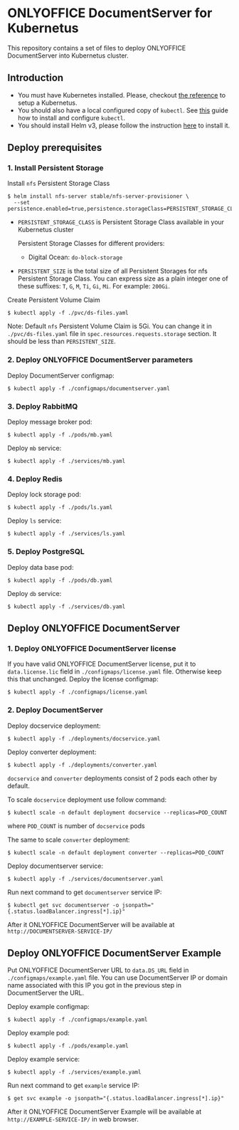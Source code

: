 # ONLYOFFICE DocumentServer for Kubernetus

This repository contains a set of files to deploy ONLYOFFICE DocumentServer into Kubernetus cluster.

## Introduction

- You must have Kubernetes installed. Please, checkout [the reference](https://kubernetes.io/docs/setup/) to setup a Kubernetus.
- You should also have a local configured copy of `kubectl`. See [this](https://kubernetes.io/docs/tasks/tools/install-kubectl/) guide how to install and configure `kubectl`.
- You should install Helm v3, please follow the instruction [here](https://helm.sh/docs/intro/install/) to install it.

## Deploy prerequisites

### 1. Install Persistent Storage

Install `nfs` Persistent Storage Class
```
$ helm install nfs-server stable/nfs-server-provisioner \
  --set persistence.enabled=true,persistence.storageClass=PERSISTENT_STORAGE_CLASS,persistence.size=PERSISTENT_SIZE
```

- `PERSISTENT_STORAGE_CLASS` is Persistent Storage Class available in your Kubernetus cluster

  Persistent Storage Classes for different providers:
  - Digital Ocean: `do-block-storage`

- `PERSISTENT_SIZE` is the total size of all Persistent Storages for nfs Persistent Storage Class. You can express size as a plain integer one of these suffixes: `T`, `G`, `M`, `Ti`, `Gi`, `Mi`. For example: `200Gi`.

Create Persistent Volume Claim
```
$ kubectl apply -f ./pvc/ds-files.yaml
```
Note: Default `nfs` Persistent Volume Claim is 5Gi. You can change it in `./pvc/ds-files.yaml` file in `spec.resources.requests.storage` section. It should be less than `PERSISTENT_SIZE`.

### 2. Deploy ONLYOFFICE DocumentServer parameters
Deploy DocumentServer configmap:
```
$ kubectl apply -f ./configmaps/documentserver.yaml
```

### 3. Deploy RabbitMQ
Deploy message broker pod:
```
$ kubectl apply -f ./pods/mb.yaml
```
Deploy `mb` service:
```
$ kubectl apply -f ./services/mb.yaml
```

### 4. Deploy Redis
Deploy lock storage pod:
```
$ kubectl apply -f ./pods/ls.yaml
```
Deploy `ls` service:
```
$ kubectl apply -f ./services/ls.yaml
```

### 5. Deploy PostgreSQL
Deploy data base pod:
```
$ kubectl apply -f ./pods/db.yaml
```
Deploy `db` service:
```
$ kubectl apply -f ./services/db.yaml
```

## Deploy ONLYOFFICE DocumentServer

### 1. Deploy ONLYOFFICE DocumentServer license
If you have valid ONLYOFFICE DocumentServer license, put it to `data.license.lic` field in `./configmaps/license.yaml` file. Otherwise keep this that unchanged.
Deploy the license configmap:
```
$ kubectl apply -f ./configmaps/license.yaml
```

### 2. Deploy DocumentServer

Deploy docservice deployment:
```
$ kubectl apply -f ./deployments/docservice.yaml
```

Deploy converter deployment:
```
$ kubectl apply -f ./deployments/converter.yaml
```

`docservice` and `converter` deployments consist of 2 pods each other by default.

To scale `docservice` deployment use follow command:
```
$ kubectl scale -n default deployment docservice --replicas=POD_COUNT
```
where `POD_COUNT` is number of `docservice` pods

The same to scale `converter` deployment:
```
$ kubectl scale -n default deployment converter --replicas=POD_COUNT
```

Deploy documentserver service:
```
$ kubectl apply -f ./services/documentserver.yaml
```
Run next command to get `documentserver` service IP:
```
$ kubectl get svc documentserver -o jsonpath="{.status.loadBalancer.ingress[*].ip}"
```

After it ONLYOFFICE DocumentServer will be available at `http://DOCUMENTSERVER-SERVICE-IP/`

## Deploy ONLYOFFICE DocumentServer Example

Put ONLYOFFICE DocumentServer URL to `data.DS_URL` field in `./configmaps/example.yaml` file.
You can use DocumentServer IP or domain name associated with this IP you got in the previous step in DocumentServer the URL.

Deploy example configmap:
```
$ kubectl apply -f ./configmaps/example.yaml
```

Deploy example pod:
```
$ kubectl apply -f ./pods/example.yaml
```
Deploy example service:
```
$ kubectl apply -f ./services/example.yaml
```
Run next command to get `example` service IP:
```
$ get svc example -o jsonpath="{.status.loadBalancer.ingress[*].ip}"
```

After it ONLYOFFICE DocumentServer Example will be available at `http://EXAMPLE-SERVICE-IP/` in web browser.